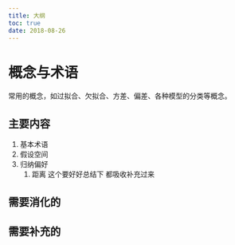 ```yaml
---
title: 大纲
toc: true
date: 2018-08-26
---
```

# 概念与术语

常用的概念，如过拟合、欠拟合、方差、偏差、各种模型的分类等概念。

## 主要内容

1. 基本术语
2. 假设空间
3. 归纳偏好
   1. 距离  这个要好好总结下 都吸收补充过来


## 需要消化的



## 需要补充的
